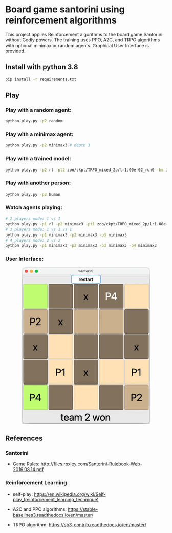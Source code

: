 # Board game santorini using reinforcement algorithms
This project applies Reinforcement algorithms to the board game Santorini without Godly powers.
The training uses PPO, A2C, and TRPO algorithms with optional minimax or random agents.
Graphical User Interface is provided.

## Install with python 3.8

```bash
pip install -r requirements.txt
```

## Play
### Play with a random agent:

```bash
python play.py -p2 random
```


### Play with a minimax agent:

```bash
python play.py -p2 minimax3 # depth 3
```

### Play with a trained model: 
```bash
python play.py -p2 rl -pt2 zoo/ckpt/TRPO_mixed_2p/lr1.00e-02_run0 -bm init-rand
```

### Play with another person:
```bash
python play.py -p2 human
```

### Watch agents playing:
```bash
# 2 players mode: 1 vs 1
python play.py -p1 rl -p2 minimax3 -pt1 zoo/ckpt/TRPO_mixed_2p/lr1.00e-02_run0 -bm init-rand
# 3 players mode: 1 vs 1 vs 1
python play.py -p1 minimax3 -p2 minimax3 -p3 minimax3
# 4 players mode: 2 vs 2
python play.py -p1 minimax3 -p2 minimax3 -p3 minimax3 -p4 minimax3
```

### User Interface:
<p align="center">
  <img src="gui.png" width="400" title="hover text">
</p>

## References

### Santorini
- Game Rules: http://files.roxley.com/Santorini-Rulebook-Web-2016.08.14.pdf

### Reinforcement Learning

- self-play: https://en.wikipedia.org/wiki/Self-play_(reinforcement_learning_technique)

- A2C and PPO algorithms: https://stable-baselines3.readthedocs.io/en/master/

- TRPO algorithm: https://sb3-contrib.readthedocs.io/en/master/